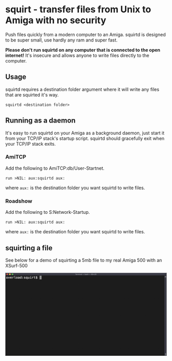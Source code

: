 # squirt - transfer files from Unix to Amiga with no security

Push files quickly from a modern computer to an Amiga. squirtd is designed to be super small, use hardly any ram and super fast.

**Please don't run squirtd on any computer that is connected to the open internet!** It's insecure and allows anyone to write files directly to the computer.

## Usage

squirtd requires a destination folder argument where it will write any files that are squirted it's way.

    squirtd <destination folder>

## Running as a daemon

It's easy to run squirtd on your Amiga as a background daemon, just start it from your TCP/IP stack's startup script. squirtd should gracefully exit when your TCP/IP stack exits.

### AmiTCP
Add the following to AmiTCP:db/User-Startnet.

    run >NIL: aux:squirtd aux:
    
where `aux:` is the destination folder you want squirtd to write files.
    
### Roadshow
Add the following to S:Network-Startup.

    run >NIL: aux:squirtd aux:

where `aux:` is the destination folder you want squirtd to write files.

## squirting a file

See below for a demo of squirting a 5mb file to my real Amiga 500 with an XSurf-500

![](demo.gif)
